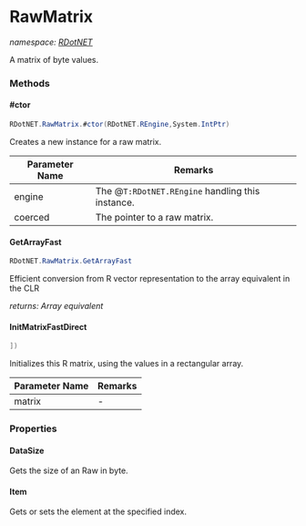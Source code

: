 ﻿# RawMatrix
_namespace: [RDotNET](./index.md)_

A matrix of byte values.



### Methods

#### #ctor
```csharp
RDotNET.RawMatrix.#ctor(RDotNET.REngine,System.IntPtr)
```
Creates a new instance for a raw matrix.

|Parameter Name|Remarks|
|--------------|-------|
|engine|The @``T:RDotNET.REngine`` handling this instance.|
|coerced|The pointer to a raw matrix.|


#### GetArrayFast
```csharp
RDotNET.RawMatrix.GetArrayFast
```
Efficient conversion from R vector representation to the array equivalent in the CLR

_returns: Array equivalent_

#### InitMatrixFastDirect
```csharp
])
```
Initializes this R matrix, using the values in a rectangular array.

|Parameter Name|Remarks|
|--------------|-------|
|matrix|-|



### Properties

#### DataSize
Gets the size of an Raw in byte.
#### Item
Gets or sets the element at the specified index.
